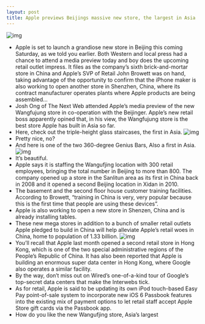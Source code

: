 ```yaml
---
layout: post
title: Apple previews Beijings massive new store, the largest in Asia
---
```

![img](http://media.idownloadblog.com/wp-content/uploads/2012/10/Apple-Store-Wangfujung-Beijing-exterior-003.jpg)
* Apple is set to launch a grandiose new store in Beijing this coming Saturday, as we told you earlier. Both Western and local press had a chance to attend a media preview today and boy does the upcoming retail outlet impress. It files as the company’s sixth brick-and-mortar store in China and Apple’s SVP of Retail John Browett was on hand, taking advantage of the opportunity to confirm that the iPhone maker is also working to open another store in Shenzhen, China, where its contract manufacturer operates plants where Apple products are being assembled…
* Josh Ong of The Next Web attended Apple’s media preview of the new Wangfujung store in co-operation with the Beijinger. Apple’s new retail boss apparently opined that, in his view, the Wangfujung store is the best store Apple has built in Asia so far.
* Here, check out the triple-height glass staircases, the first in Asia.
![img](http://media.idownloadblog.com/wp-content/uploads/2012/10/Apple-Store-Wangfujung-Beijing-interior-001.jpg)
* Pretty nice, no?
* And here is one of the two 360-degree Genius Bars, Also a first in Asia.
![img](http://media.idownloadblog.com/wp-content/uploads/2012/10/Apple-Store-Wangfujung-Beijing-interior-003.jpg)
* It’s beautiful.
* Apple says it is staffing the Wangufjing location with 300 retail employees, bringing the total number in Beijing to more than 800. The company opened up a store in the Sanlitun area as its first in China back in 2008 and it opened a second Beijing location in Xidan in 2010.
* The basement and the second floor house customer training facilities. According to Browett, “training in China is very, very popular because this is the first time that people are using these devices”.
* Apple is also working to open a new store in Shenzen, China and is already installing tables.
* These new mega stores in addition to a bunch of smaller retail outlets Apple pledged to build in China will help alleviate Apple’s retail woes in China, home to population of 1.33 billion.
![img](http://media.idownloadblog.com/wp-content/uploads/2012/10/Apple-Store-Wangfujung-Beijing-interior-002.jpg)
* You’ll recall that Apple last month opened a second retail store in Hong Kong, which is one of the two special administrative regions of the People’s Republic of China. It has also been reported that Apple is building an enormous super data center in Hong Kong, where Google also operates a similar facility.
* By the way, don’t miss out on Wired’s one-of-a-kind tour of Google’s top-secret data centers that make the Interwebs tick.
* As for retail, Apple is said to be updating its own iPod touch-based Easy Pay point-of-sale system to incorporate new iOS 6 Passbook features into the existing mix of payment options to let retail staff accept Apple Store gift cards via the Passbook app.
* How do you like the new Wangufjing store, Asia’s largest

